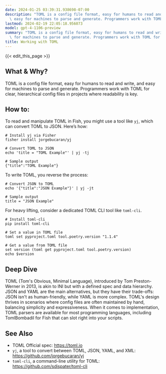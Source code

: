 ```yaml
---
date: 2024-01-25 03:39:31.938698-07:00
description: "TOML is a config file format, easy for humans to read and write, and\
  \ easy for machines to parse and generate. Programmers work with TOML for clear,\u2026"
lastmod: 2024-02-19 22:05:18.956073
model: gpt-4-1106-preview
summary: "TOML is a config file format, easy for humans to read and write, and easy\
  \ for machines to parse and generate. Programmers work with TOML for clear,\u2026"
title: Working with TOML
---
```


{{< edit_this_page >}}

## What & Why?
TOML is a config file format, easy for humans to read and write, and easy for machines to parse and generate. Programmers work with TOML for clear, hierarchical config files in projects where readability is key.

## How to:
To read and manipulate TOML in Fish, you might use a tool like `yj`, which can convert TOML to JSON. Here’s how:

```fish
# Install yj via Fisher
fisher install jorgebucaran/yj

# Convert TOML to JSON
echo 'title = "TOML Example"' | yj -tj

# Sample output
{"title":"TOML Example"}
```

To write TOML, you reverse the process:

```fish
# Convert JSON to TOML
echo '{"title":"JSON Example"}' | yj -jt

# Sample output
title = "JSON Example"
```

For heavy lifting, consider a dedicated TOML CLI tool like `toml-cli`.

```fish
# Install toml-cli
pip install toml-cli

# Set a value in TOML file
toml set pyproject.toml tool.poetry.version "1.1.4"

# Get a value from TOML file
set version (toml get pyproject.toml tool.poetry.version)
echo $version
```

## Deep Dive
TOML (Tom's Obvious, Minimal Language), introduced by Tom Preston-Werner in 2013, is akin to INI but with a defined spec and data hierarchy. JSON and YAML are the main alternatives, but they have their trade-offs: JSON isn't as human-friendly, while YAML is more complex. TOML's design thrives in scenarios where config files are often maintained by hand, balancing simplicity and expressiveness. When it comes to implementation, TOML parsers are available for most programming languages, including TomlBombadil for Fish that can slot right into your scripts.

## See Also
- TOML Official spec: https://toml.io
- `yj`, a tool to convert between TOML, JSON, YAML, and XML: https://github.com/jorgebucaran/yj
- `toml-cli`, a command-line utility for TOML: https://github.com/sdispater/toml-cli
